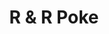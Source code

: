 ---
layout: place
title: R & R Poke
permalink: /wisconsin/wauwatosa/r-r-poke.html
stateAbbr: WI
stateName: Wisconsin
cityName: Wauwatosa
seo:
  type: restaurant
  links: https://www.rrpokewi.com/
place_id: ChIJcxmDZwcbBYgR2O3ij9o1f6I
photos:
  - name: >-
      places/ChIJcxmDZwcbBYgR2O3ij9o1f6I/photos/AeeoHcImJF9ulUKIlbBWjH-Hk0ZaFLaoLw3YXHw0bBbo8w6RwPXmNbDF2L6YSEjIYZXQBVo8V_8tKDy5S_HQ4MDwxNwD4vRGM_DuHPag_8JBLtc42hoUEd650VCybmDLwKwUkRpFBh0CKvM-GFPMe7NzoLMAP2chgqLZBXyne1I3mBT2Ae482goIGiMf-cX7iiS0aEMY1cEyJr4YWoD0q31JJc3OcRfcx9uDcW5aWrfy1Yuv5lWerphfjbBTKtDsPLWVZ-AStx9PxEHHeBz53wc2II1wb0PQDAZ4yUwXFyRC6c2fDo_66ZX5VDAV7POqZAOOnuUW2AK0YxHLhBormXHbsrm0PUjOaoYCq3roNhYnIEx94Z1qDr-rwgZ19VdLVStbzLqICqIulruUv8m4tGd3186q7I1bFs1Ym1FVDy16q7QfME1l
    widthPx: 3024
    heightPx: 4032
    authorAttributions:
      - displayName: Julia
        uri: https://maps.google.com/maps/contrib/109939817380096245336
        photoUri: >-
          https://lh3.googleusercontent.com/a-/ALV-UjXE2wWNEdW1x2D6zBVykJy0cRTqryyzvoLKy_mLJBKCzIsQfYp5Yw=s100-p-k-no-mo
    flagContentUri: >-
      https://www.google.com/local/imagery/report/?cb_client=maps_api_places.places_api&image_key=!1e10!2sCIHM0ogKEICAgIDm59_rxwE&hl=en-US
    googleMapsUri: >-
      https://www.google.com/maps/place//data=!3m4!1e2!3m2!1sCIHM0ogKEICAgIDm59_rxwE!2e10!4m2!3m1!1s0x88051b0767831973:0xa27f35da8fe2edd8
  - name: >-
      places/ChIJcxmDZwcbBYgR2O3ij9o1f6I/photos/AeeoHcLw6rs-aOnjyHpdjjTFfE0_NLu14KxM9iNElZuOL1U3UCpA3IiuuEjc9khrqMdqAh2Nf3KCcRctMnypHk2QWf6fgp-LwhNQBm2fcdbw2B_PD5y5yuyMD0_eFwNwP895FpV0K-GnFohcyD5tzoejO1EASGSMSeuMynCqwYSUFxNOhCwD99_wIa1aQEQPigCA0FGfszRrZD5u5tjQHquSeUbep2lkFlzTpxjD_4waBdRj8WZiiIzV1EPOti2sMWVBaIT7Kk_j-OaIFvPNQa3vMijKxplI5j9PDqSpgsbxpXLnE--ck9ZCefv98n2egWdWc4HD6qbdofExn78eD-61bAwFsPxhL0gvpXmuBMlTkzEfXI4EDLddDUGKICXzVC8u3hDdn9iRPVDK6FU97sOriGvKJM9BGxQCcds4oaj2jdMctg
    widthPx: 3000
    heightPx: 4000
    authorAttributions:
      - displayName: Sarah Shelleh
        uri: https://maps.google.com/maps/contrib/105622650724446375413
        photoUri: >-
          https://lh3.googleusercontent.com/a/ACg8ocJpwa1p_nbdJfHAuBAH8dE7ywxC8HKDQhcJ32kKHmhoYJJJ41A=s100-p-k-no-mo
    flagContentUri: >-
      https://www.google.com/local/imagery/report/?cb_client=maps_api_places.places_api&image_key=!1e10!2sCIHM0ogKEICAgIDL3a7VOQ&hl=en-US
    googleMapsUri: >-
      https://www.google.com/maps/place//data=!3m4!1e2!3m2!1sCIHM0ogKEICAgIDL3a7VOQ!2e10!4m2!3m1!1s0x88051b0767831973:0xa27f35da8fe2edd8
  - name: >-
      places/ChIJcxmDZwcbBYgR2O3ij9o1f6I/photos/AeeoHcLU45dQ43qkXDj2zrEOksIq8rs30n3-vKNNUpxcoCXZ04DaKnAHhHfOWne3nH66AlYLaKNG45j78up9iBoZDYWMpVxiqOFZOhesubh6ytgdxU0JWey-yp31aj6gS-NLRMIwB1TpotVpfXnS3DboJgC25V7-gYtVMOtFxxFQ_VG2s4JsB4U-OM96DMVhJKPdL72ZAtCecqzd-5L9Pf4k0VL7v9-bsI_OfIpFu48YUlOXxuyXB2D4eDqtsYqXCDZDXGta4XZI0_i4_F9tpEFh9LC7UUPLD9M9Ea_YLRAxhyrFGf7g0hv3DB87ZsQchYjRCrv_rgMXsAj84DFFEM7WPLBjqZ0ABBVtLHFMnM5cQUMmUAqGZJpWsqHTwiVxfcjOFJs4LLsWJ_EVpgPLXNuDHfjVFnROKChjeGvOJ85qNjx4t8n8
    widthPx: 2975
    heightPx: 3054
    authorAttributions:
      - displayName: Zhang Ren
        uri: https://maps.google.com/maps/contrib/107701127634810219668
        photoUri: >-
          https://lh3.googleusercontent.com/a/ACg8ocJ9pfzHctpPHEpMxQGKNSbbhA2tS76rB6af4AyijXe6zvCVCQ=s100-p-k-no-mo
    flagContentUri: >-
      https://www.google.com/local/imagery/report/?cb_client=maps_api_places.places_api&image_key=!1e10!2sCIHM0ogKEICAgID4odHg7gE&hl=en-US
    googleMapsUri: >-
      https://www.google.com/maps/place//data=!3m4!1e2!3m2!1sCIHM0ogKEICAgID4odHg7gE!2e10!4m2!3m1!1s0x88051b0767831973:0xa27f35da8fe2edd8
  - name: >-
      places/ChIJcxmDZwcbBYgR2O3ij9o1f6I/photos/AeeoHcI7XCGbzMBr5M7HCUYc_kFa2TxmK78rv1wblMEav9wYu5F5_SSsLSkD9qUvEzSVZ0NYd2RucX5gK-dvWVqA6alnROxJNsxxQzfBySJgvlp_9b2NCmR_6dvrzGI6Int-5q53K8m5irS589mNGQtu2cVUaS1rVyO_C40FYSz9yzFVPQGQ0gO7dLP8-ExD22127GWSqE3DGGKJlAqVYWnbdQfkxcVzEqLQ1VWgKaSMw6Yc_TgCGo8-QnkBElleoubrha-uCEyKD0o8M1mDoAf8BtAoeeGIEcbSiUBJXlIxImMVlmrGekkzm63xsLdMANdF2BEfhkJsHjf9El7x4cf0pD6DcJ3wBrYSOj2RZa6Ix4iS0yHEvWSVPKnwxRV8_g0SoAdDB4t3aWfUWIbTNT3HUKSjLMOeIa1SwIuZp6q8xq8rCw
    widthPx: 2223
    heightPx: 1758
    authorAttributions:
      - displayName: Jon Valcq
        uri: https://maps.google.com/maps/contrib/113336874434168130747
        photoUri: >-
          https://lh3.googleusercontent.com/a-/ALV-UjW6nr2gos0c57qu_GAW2sM58GCTfnaSxm4bUmPIVAfj-LSC5G4k=s100-p-k-no-mo
    flagContentUri: >-
      https://www.google.com/local/imagery/report/?cb_client=maps_api_places.places_api&image_key=!1e10!2sCIHM0ogKEICAgIC3zciseQ&hl=en-US
    googleMapsUri: >-
      https://www.google.com/maps/place//data=!3m4!1e2!3m2!1sCIHM0ogKEICAgIC3zciseQ!2e10!4m2!3m1!1s0x88051b0767831973:0xa27f35da8fe2edd8
  - name: >-
      places/ChIJcxmDZwcbBYgR2O3ij9o1f6I/photos/AeeoHcJdXl4LcDQMp5DGu3pyrLhNMufDQmL1g9SyGjngMiCApcvKRqHLoDMPllzoypMkWpD5F8Aeaa6OAWqle0mZeIs8m5mRCfMBcAcNAj817nc5RMsY4TQHLaHq7PO9WYVRhguitTxHan1Jfn9zo1TH6J_BnQ51TyQZFsmejDVIOJDx65pUBv93V_kOfG9-XSaeGFLz_w__MbvvMfPFQkexc2BbFZj_tczhiy5ZVwHnL_n3GAUzd-fpF_5uaQR1twXumRmKR4t5-QRkDazWiWTm3eh8dq9tltlt-5KRCQ3cmQ9NmWC5XtbWqzUEMcisxyzd_EfLRC2YezFGNPaeF-XVZVvgqgn2zLXbE30HhX_hk8_GIvNH1AzWS_BqB0JRWCramikaS7I5_v1EeNqlLHT1eKcct7X17J1wV8YhhyqejadRiA
    widthPx: 3024
    heightPx: 4032
    authorAttributions:
      - displayName: Tammy “Lil' Marzipan” B
        uri: https://maps.google.com/maps/contrib/111798642157435867818
        photoUri: >-
          https://lh3.googleusercontent.com/a-/ALV-UjXFlWWa5Q9DrJgOglRHgJnb9CbSRRpe8HLggFkBWim3T4atjMMf=s100-p-k-no-mo
    flagContentUri: >-
      https://www.google.com/local/imagery/report/?cb_client=maps_api_places.places_api&image_key=!1e10!2sCIHM0ogKEICAgIC97MvIIQ&hl=en-US
    googleMapsUri: >-
      https://www.google.com/maps/place//data=!3m4!1e2!3m2!1sCIHM0ogKEICAgIC97MvIIQ!2e10!4m2!3m1!1s0x88051b0767831973:0xa27f35da8fe2edd8
  - name: >-
      places/ChIJcxmDZwcbBYgR2O3ij9o1f6I/photos/AeeoHcL99_l4WFekfv9aDIEhkBkM7KPeLKdbsHWbv3_h9v6DBaUmRQsZguwyrbjZAZd23_viJjIPEJuhRvuhKBeI9Gxcr6d2o0PfM55VpAJGFkubCxW9DMHiZ2K3CjCxgRL6DbS9TpvMnOYOWYmZ7D1h7qDVz2FiERFmWIzC8V6kOLka5qqrBH795q7YfU2tFO4okDLHgU_8obKhM3kbRyIASHSCjecAAkToqLCM3jWSxiqWmZG6cNgr1OwfyBohXepe4m6kK8k6NgJtjvH9QFUvnXaCXNVy5S0UZNZ6BuoEWRKYJu8BqgaNQoa7ibtcDDcpYN8J5ZEwdxwJmlqud95yugFSd6hHI0Qe5ZBFQ2kZZdZgHDiSwO5eCwQCuMtPjdAWDuZBohiQSjnU97Nx3qTgv9RjF8hDqlU5xQEdMYRZPctmxQ
    widthPx: 4032
    heightPx: 3024
    authorAttributions:
      - displayName: Jennifer Brindley
        uri: https://maps.google.com/maps/contrib/110005711641270622562
        photoUri: >-
          https://lh3.googleusercontent.com/a-/ALV-UjXoOa84Qj0H8g7rTxA6ms1-jTl47QTikdonVNHGKVQ0CzyKMTQt=s100-p-k-no-mo
    flagContentUri: >-
      https://www.google.com/local/imagery/report/?cb_client=maps_api_places.places_api&image_key=!1e10!2sCIHM0ogKEICAgIDq15vSMw&hl=en-US
    googleMapsUri: >-
      https://www.google.com/maps/place//data=!3m4!1e2!3m2!1sCIHM0ogKEICAgIDq15vSMw!2e10!4m2!3m1!1s0x88051b0767831973:0xa27f35da8fe2edd8
  - name: >-
      places/ChIJcxmDZwcbBYgR2O3ij9o1f6I/photos/AeeoHcJ_E08l5nYNNEqVZFlwoNUXXEKlq5VU_BqLU7Yh0tcFNT6P9LJoYVv6-fOvS2vERTiOrvtvkSBE777DJ4MBVgSrnyN2KM43HNHv8lDUgdLQ5p7AvD7LBXxaxoMlUmNnXzkQSAbv0MmnPH2ZWGpwnVcPb8zYbQ4zlgjH9WPLQLYEGlbTpAo_Usu7LqsdTX3IvEUJCCY3fKrRbtBdrFQWRNUDUummdRadTVF64htvJwWPkFfSaiTV-EHR5BULi5N_uiR-pJuhVrN0PGzpM1PpgANBWQlL4U6hqiGmqszM2-InDLmIExoMJW2CVe__-pKlKBLjSsvaAaVTJSJFqDkpcJkJjdQnMCjRhoa4NDq_5EG9_Nd0XupMMcnANSexRQkFAmUsLv0zOVygl5o8G3stcG3qOmM9QePtIPt2Vs_9iyt0KM0
    widthPx: 1960
    heightPx: 4032
    authorAttributions:
      - displayName: Steven Floyd
        uri: https://maps.google.com/maps/contrib/106281531519250503443
        photoUri: >-
          https://lh3.googleusercontent.com/a/ACg8ocIIywbDtCHohyVO47W9_u41jw3HYV-OPakyICQ-XR7c4Iuq-g=s100-p-k-no-mo
    flagContentUri: >-
      https://www.google.com/local/imagery/report/?cb_client=maps_api_places.places_api&image_key=!1e10!2sCIHM0ogKEICAgICkxcXXnAE&hl=en-US
    googleMapsUri: >-
      https://www.google.com/maps/place//data=!3m4!1e2!3m2!1sCIHM0ogKEICAgICkxcXXnAE!2e10!4m2!3m1!1s0x88051b0767831973:0xa27f35da8fe2edd8
  - name: >-
      places/ChIJcxmDZwcbBYgR2O3ij9o1f6I/photos/AeeoHcLsc3lH941M0got6scl1Bsv1rnaIL-qDwBhab8Vbf9ACRMOTEN9pEbLEPn0LD-80Y9iP7LNom4lqV9B-ZCFRoiJ_TrBSF56ad02Q1LivKAcpIJDx6q8BC_wZVzlyCt8Oxh5hDMVQR7M_YCpLTvXHmjYINst4UqppumTiEt7e55h3khjdAAYorljIv3m8fcgOab-ldAP-MjIJXy0len-Tx2HRPGKtCsLHGf4lUr5lsYRk4Xf8tBYWonJXbHW2KKRPy-ZTrW-QQPLFJ_hPuxmLQg9gxs0ePwg4jrIL5HuxGVcY9G4iKNEGs5lGKNKsmYReA98JSO6cbPAWojhh83fBWNtDIi6saYSya01HqtLrojbCeWMKP-NzFrcNyTTO0T8qtSYeWLgM7evXcR2RWF6hTTVJLXguWtFBL6r4UiGeAqzYw
    widthPx: 2268
    heightPx: 4032
    authorAttributions:
      - displayName: Rodrigo Cardenas
        uri: https://maps.google.com/maps/contrib/102806437075529680507
        photoUri: >-
          https://lh3.googleusercontent.com/a-/ALV-UjWSbGuacVSryN7lcplxQBAel1C8XSJezozD8AEyTa0uW_0gm_6h=s100-p-k-no-mo
    flagContentUri: >-
      https://www.google.com/local/imagery/report/?cb_client=maps_api_places.places_api&image_key=!1e10!2sCIHM0ogKEICAgICelJyvOg&hl=en-US
    googleMapsUri: >-
      https://www.google.com/maps/place//data=!3m4!1e2!3m2!1sCIHM0ogKEICAgICelJyvOg!2e10!4m2!3m1!1s0x88051b0767831973:0xa27f35da8fe2edd8
  - name: >-
      places/ChIJcxmDZwcbBYgR2O3ij9o1f6I/photos/AeeoHcKTimySAwD4zYDxUD-EZbDnKHPwiqEmmswNU82DKITpQwLeuaOa6XZx8vKXkcx4jTsBabHWXpRs1uHM3XXw7RDeFj1egyTsZYW22ibhtMoW9wuMMoZ12Y9bQqf7rNbEQmZZ65US00le5HUq0OYbgNsBTHM-8MBY6Sd9VWih2vQ7KSCziAcTvGEWzgNlgKRBcnkTYNSYyQs6wjEqgDJNoW-wqJS-WgEmC-oABRhWG8aLvPX-AbVnqyfH2w2_hN4kL8SLoTOwieBM0J75b-GqfURUgttdFAri35oU-TYVkZPgjsQxUT-T9Bo-Z4iYZ-hKcrgWfLWYbEK2p2zH7FQfGhNX_55WyTYE0WeUtJkh6EpEG1uC--RBa5b_ZJKXkk9i-KJUqp7evf-YmUtjPyURBaQpTpdv3CUX4vraH8lU1_5ufyE
    widthPx: 4032
    heightPx: 1960
    authorAttributions:
      - displayName: Steven Floyd
        uri: https://maps.google.com/maps/contrib/106281531519250503443
        photoUri: >-
          https://lh3.googleusercontent.com/a/ACg8ocIIywbDtCHohyVO47W9_u41jw3HYV-OPakyICQ-XR7c4Iuq-g=s100-p-k-no-mo
    flagContentUri: >-
      https://www.google.com/local/imagery/report/?cb_client=maps_api_places.places_api&image_key=!1e10!2sCIHM0ogKEICAgICkxcXX2AE&hl=en-US
    googleMapsUri: >-
      https://www.google.com/maps/place//data=!3m4!1e2!3m2!1sCIHM0ogKEICAgICkxcXX2AE!2e10!4m2!3m1!1s0x88051b0767831973:0xa27f35da8fe2edd8
  - name: >-
      places/ChIJcxmDZwcbBYgR2O3ij9o1f6I/photos/AeeoHcK8s1onKIs2RHDS6aLPRYR721IISU4edMNm12lUaxR779MnVGfO7_P1rGqvRvc6tyxbFmwgOzQw6_LtmcPavEvtG48BEnQHu8ZUh1KrMLGKzxEoa0zpDYLERFZm-WM_Od1RXV1CD8WN1HF96PuVSyCdLmV2pbX6zyI3CiP5svcGJm2vsA1q-R78DBGtJsBj_LovkrF5bLP6_6Qmq0FVPYwYiRZNDEEM1sbrViNxsinxKDSVDZ4KPmSxCa8IALdj7dadfS17MI3EeDGRYVqCjdxfSWXinsgNM0y_r5PdWj9hvwosOvkDrqDypVorDPri_PzqCjz6B9uTC9sBSjyJlnaNXJxtVXT1qqz_-fvqhja5PBFVyUt5fgEIWz1MJpTGVSSK81ypg6EohXV4y-TY0KxrXuoukruIbLIRWf0vOWC6adBl
    widthPx: 1080
    heightPx: 1080
    authorAttributions:
      - displayName: Zhang Ren
        uri: https://maps.google.com/maps/contrib/107701127634810219668
        photoUri: >-
          https://lh3.googleusercontent.com/a/ACg8ocJ9pfzHctpPHEpMxQGKNSbbhA2tS76rB6af4AyijXe6zvCVCQ=s100-p-k-no-mo
    flagContentUri: >-
      https://www.google.com/local/imagery/report/?cb_client=maps_api_places.places_api&image_key=!1e10!2sCIHM0ogKEICAgID4odHgzgE&hl=en-US
    googleMapsUri: >-
      https://www.google.com/maps/place//data=!3m4!1e2!3m2!1sCIHM0ogKEICAgID4odHgzgE!2e10!4m2!3m1!1s0x88051b0767831973:0xa27f35da8fe2edd8
address: 1460 Underwood Ave, Wauwatosa, WI 53213, USA
street: 1460 Underwood Ave
city: Wauwatosa
state: WI
zip: '53213'
country: USA
neighborhood: null
latitude: '43.050877'
longitude: '-88.008345'
accessibility_options:
  wheelchairAccessibleParking: true
  wheelchairAccessibleEntrance: true
  wheelchairAccessibleRestroom: true
  wheelchairAccessibleSeating: true
business_status: OPERATIONAL
name: R & R Poke
google_maps_links:
  directionsUri: >-
    https://www.google.com/maps/dir//''/data=!4m7!4m6!1m1!4e2!1m2!1m1!1s0x88051b0767831973:0xa27f35da8fe2edd8!3e0
  placeUri: https://maps.google.com/?cid=11709136769019735512
  writeAReviewUri: >-
    https://www.google.com/maps/place//data=!4m3!3m2!1s0x88051b0767831973:0xa27f35da8fe2edd8!12e1
  reviewsUri: >-
    https://www.google.com/maps/place//data=!4m4!3m3!1s0x88051b0767831973:0xa27f35da8fe2edd8!9m1!1b1
  photosUri: >-
    https://www.google.com/maps/place//data=!4m3!3m2!1s0x88051b0767831973:0xa27f35da8fe2edd8!10e5
primary_type: American Restaurant
opening_hours:
  regular: null
  current: null
secondary_opening_hours:
  regular:
    weekdayDescriptions: null
    type: null
  current:
    weekdayDescriptions: null
    type: null
phone: (414) 585-0882
price_level: PRICE_LEVEL_INEXPENSIVE
price_range: $10 &ndash; $20
rating: '4.8'
rating_count: 0
website: https://www.rrpokewi.com/
description: >-
  Discover R & R Poke in Wauwatosa, WI$$$R & R Poke in Wauwatosa, WI, stands out
  as a casual spot for fresh poke bowls and Asian-inspired dishes, making it a
  go-to choice for sushi enthusiasts in the area. This welcoming restaurant
  allows diners to customize their meals with a variety of high-quality
  ingredients, ensuring each bowl is packed with flavor and freshness. The
  laid-back atmosphere pairs perfectly with its affordable pricing, appealing to
  those seeking tasty sushi options without the fuss. Accessibility features
  like wheelchair-friendly entrances and parking add to the convenience, while
  the focus on vegetarian choices broadens its appeal for diverse tastes.
  Whether you're exploring top-rated sushi spots nearby, it's an ideal stop for
  a satisfying, build-your-own meal that highlights the best of
  Japanese-inspired cuisine.
generative_summary: >-
  Discover R & R Poke in Wauwatosa, WI$$$R & R Poke in Wauwatosa, WI, stands out
  as a casual spot for fresh poke bowls and Asian-inspired dishes, making it a
  go-to choice for sushi enthusiasts in the area. This welcoming restaurant
  allows diners to customize their meals with a variety of high-quality
  ingredients, ensuring each bowl is packed with flavor and freshness. The
  laid-back atmosphere pairs perfectly with its affordable pricing, appealing to
  those seeking tasty sushi options without the fuss. Accessibility features
  like wheelchair-friendly entrances and parking add to the convenience, while
  the focus on vegetarian choices broadens its appeal for diverse tastes.
  Whether you're exploring top-rated sushi spots nearby, it's an ideal stop for
  a satisfying, build-your-own meal that highlights the best of
  Japanese-inspired cuisine.
generative_disclosure: Summarized by AI using the Grok-3-Mini model.
reviews:
  - name: >-
      places/ChIJcxmDZwcbBYgR2O3ij9o1f6I/reviews/ChZDSUhNMG9nS0VJQ0FnSUN2czlqUkdBEAE
    relativePublishTimeDescription: 4 months ago
    rating: 5
    text:
      text: >-
        My new go to poke place. You can taste how fresh the fish is and the
        quality of it. Portion is perfect for small and medium. They have lots
        of varieties or you can make your own bowl. They also have lots of
        different drinks you can try. I got to try the Tuna Volcano, it’s not
        that spicy but perfect for those who can’t handle too much spice. The
        peach iced tea tastes really good too.
      languageCode: en
    originalText:
      text: >-
        My new go to poke place. You can taste how fresh the fish is and the
        quality of it. Portion is perfect for small and medium. They have lots
        of varieties or you can make your own bowl. They also have lots of
        different drinks you can try. I got to try the Tuna Volcano, it’s not
        that spicy but perfect for those who can’t handle too much spice. The
        peach iced tea tastes really good too.
      languageCode: en
    authorAttribution:
      displayName: Nell KT
      uri: https://www.google.com/maps/contrib/113966692729096932192/reviews
      photoUri: >-
        https://lh3.googleusercontent.com/a-/ALV-UjXzlOhJ4qGsKh07JfKki4e1ao7sHeAfgSv9KGfDzWHfix6FcTnD=s128-c0x00000000-cc-rp-mo-ba3
    publishTime: '2024-12-14T11:55:16.632448Z'
    flagContentUri: >-
      https://www.google.com/local/review/rap/report?postId=ChZDSUhNMG9nS0VJQ0FnSUN2czlqUkdBEAE&d=17924085&t=1
    googleMapsUri: >-
      https://www.google.com/maps/reviews/data=!4m6!14m5!1m4!2m3!1sChZDSUhNMG9nS0VJQ0FnSUN2czlqUkdBEAE!2m1!1s0x88051b0767831973:0xa27f35da8fe2edd8
  - name: >-
      places/ChIJcxmDZwcbBYgR2O3ij9o1f6I/reviews/ChdDSUhNMG9nS0VJQ0FnSUNmcGRMTXBBRRAB
    relativePublishTimeDescription: 3 months ago
    rating: 5
    text:
      text: |-
        Love this poke place!

        They are always helpful in accommodating my gluten allergy!

        Fresh with great flavors
      languageCode: en
    originalText:
      text: |-
        Love this poke place!

        They are always helpful in accommodating my gluten allergy!

        Fresh with great flavors
      languageCode: en
    authorAttribution:
      displayName: J F
      uri: https://www.google.com/maps/contrib/102033069337307530396/reviews
      photoUri: >-
        https://lh3.googleusercontent.com/a-/ALV-UjUjipKH6grJXM33Fr_ipUWPzwcQXVL46Y99uN7szcT_o_mXPxi4sA=s128-c0x00000000-cc-rp-mo-ba5
    publishTime: '2024-12-31T01:40:15.762993Z'
    flagContentUri: >-
      https://www.google.com/local/review/rap/report?postId=ChdDSUhNMG9nS0VJQ0FnSUNmcGRMTXBBRRAB&d=17924085&t=1
    googleMapsUri: >-
      https://www.google.com/maps/reviews/data=!4m6!14m5!1m4!2m3!1sChdDSUhNMG9nS0VJQ0FnSUNmcGRMTXBBRRAB!2m1!1s0x88051b0767831973:0xa27f35da8fe2edd8
  - name: >-
      places/ChIJcxmDZwcbBYgR2O3ij9o1f6I/reviews/ChdDSUhNMG9nS0VJQ0FnSURMM2E3Vm1RRRAB
    relativePublishTimeDescription: 9 months ago
    rating: 5
    text:
      text: >-
        The food is always fresh, the service is quick, and the restaurant is
        very clean. They do not skimp on the toppings! You get your money's
        worth. I highly recommend the creamy cashew shrimp and the salmon oasis.
      languageCode: en
    originalText:
      text: >-
        The food is always fresh, the service is quick, and the restaurant is
        very clean. They do not skimp on the toppings! You get your money's
        worth. I highly recommend the creamy cashew shrimp and the salmon oasis.
      languageCode: en
    authorAttribution:
      displayName: Sarah Shelleh
      uri: https://www.google.com/maps/contrib/105622650724446375413/reviews
      photoUri: >-
        https://lh3.googleusercontent.com/a/ACg8ocJpwa1p_nbdJfHAuBAH8dE7ywxC8HKDQhcJ32kKHmhoYJJJ41A=s128-c0x00000000-cc-rp-mo
    publishTime: '2024-06-29T21:23:57.414310Z'
    flagContentUri: >-
      https://www.google.com/local/review/rap/report?postId=ChdDSUhNMG9nS0VJQ0FnSURMM2E3Vm1RRRAB&d=17924085&t=1
    googleMapsUri: >-
      https://www.google.com/maps/reviews/data=!4m6!14m5!1m4!2m3!1sChdDSUhNMG9nS0VJQ0FnSURMM2E3Vm1RRRAB!2m1!1s0x88051b0767831973:0xa27f35da8fe2edd8
  - name: >-
      places/ChIJcxmDZwcbBYgR2O3ij9o1f6I/reviews/ChdDSUhNMG9nS0VJQ0FnTURRLTRub2tRRRAB
    relativePublishTimeDescription: a month ago
    rating: 5
    text:
      text: >-
        Hands down my favorite poke place. The bowls are always fresh and
        well-curated, employees are friendly and helpful. I will always choose
        this place over any of the chains.
      languageCode: en
    originalText:
      text: >-
        Hands down my favorite poke place. The bowls are always fresh and
        well-curated, employees are friendly and helpful. I will always choose
        this place over any of the chains.
      languageCode: en
    authorAttribution:
      displayName: Samantha Bernhard
      uri: https://www.google.com/maps/contrib/115784039956543968802/reviews
      photoUri: >-
        https://lh3.googleusercontent.com/a-/ALV-UjWV_sDZjujvM5h_1iLgTtLtHUHbstW3utenfxmHFjMj1ufDujNS=s128-c0x00000000-cc-rp-mo
    publishTime: '2025-03-14T18:21:48.495616Z'
    flagContentUri: >-
      https://www.google.com/local/review/rap/report?postId=ChdDSUhNMG9nS0VJQ0FnTURRLTRub2tRRRAB&d=17924085&t=1
    googleMapsUri: >-
      https://www.google.com/maps/reviews/data=!4m6!14m5!1m4!2m3!1sChdDSUhNMG9nS0VJQ0FnTURRLTRub2tRRRAB!2m1!1s0x88051b0767831973:0xa27f35da8fe2edd8
  - name: >-
      places/ChIJcxmDZwcbBYgR2O3ij9o1f6I/reviews/ChdDSUhNMG9nS0VJQ0FnTURndWMtYzVnRRAB
    relativePublishTimeDescription: a month ago
    rating: 5
    text:
      text: >-
        My go to Pokè place is always here, I have not found a better one in
        Wisconsin! I’m not sure if it’s family owned but I always see the same
        people there and they are always so nice and the food has never let me
        down! 10/10
      languageCode: en
    originalText:
      text: >-
        My go to Pokè place is always here, I have not found a better one in
        Wisconsin! I’m not sure if it’s family owned but I always see the same
        people there and they are always so nice and the food has never let me
        down! 10/10
      languageCode: en
    authorAttribution:
      displayName: Kendra Miller
      uri: https://www.google.com/maps/contrib/116738815606442469832/reviews
      photoUri: >-
        https://lh3.googleusercontent.com/a-/ALV-UjVCvTxNDZO5rdMQdsMF2ybr4LZZFKknaRfxU-OZIbTC27-pdIuKEQ=s128-c0x00000000-cc-rp-mo-ba2
    publishTime: '2025-02-26T00:39:28.864305Z'
    flagContentUri: >-
      https://www.google.com/local/review/rap/report?postId=ChdDSUhNMG9nS0VJQ0FnTURndWMtYzVnRRAB&d=17924085&t=1
    googleMapsUri: >-
      https://www.google.com/maps/reviews/data=!4m6!14m5!1m4!2m3!1sChdDSUhNMG9nS0VJQ0FnTURndWMtYzVnRRAB!2m1!1s0x88051b0767831973:0xa27f35da8fe2edd8
review_summary: >-
  What Customers Are Saying About This Poke Spot$$$Folks consistently praise
  this place for its super fresh ingredients and generous portions that make
  every bite feel worthwhile, especially in customizable bowls that keep things
  exciting. Many highlight the helpful staff and quick service, which make
  grabbing a meal feel effortless and enjoyable, perfect for a casual lunch or
  dinner outing. Reviewers often note that the variety of toppings and flavors,
  like creamy cashew shrimp options, deliver great value without skimping on
  quality. Overall, it's clear this spot stands out as a reliable choice over
  bigger chains, with diners appreciating the friendly vibe and solid prices
  that keep them coming back. If you're on the hunt for one of the best sushi
  experiences around, the positive feedback suggests it's a spot that delivers
  on freshness and fun without any major drawbacks.
review_disclosure: Summarized by AI using the Grok-3-Mini model.
parking_options:
  freeParkingLot: true
  freeStreetParking: true
  valetParking: false
payment_options:
  acceptsCreditCards: true
  acceptsDebitCards: true
  acceptsCashOnly: false
  acceptsNfc: true
allow_dogs: null
curbside_pickup: null
delivery: true
dine_in: true
good_for_children: null
good_for_groups: null
good_for_sports: false
live_music: false
menu_for_children: false
outdoor_seating: null
reservable: false
restroom: true
serves_beer: null
serves_breakfast: null
serves_brunch: false
serves_cocktails: null
serves_coffee: false
serves_dinner: true
serves_dessert: null
serves_lunch: true
serves_vegetarian_food: true
serves_wine: false
takeout: true
update_category: pro
places_description: null

---